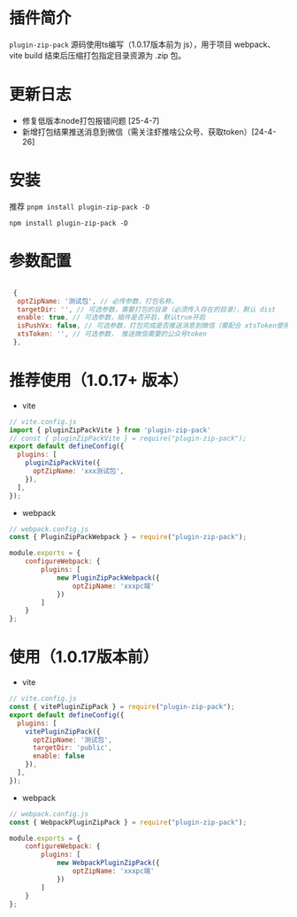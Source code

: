 
# 插件简介

`plugin-zip-pack` 源码使用ts编写（1.0.17版本前为 js），用于项目 webpack、vite build 结束后压缩打包指定目录资源为 .zip 包。

# 更新日志

- 修复低版本node打包报错问题 [25-4-7]
- 新增打包结果推送消息到微信（需关注虾推啥公众号、获取token）[24-4-26]


# 安装

推荐 `pnpm install plugin-zip-pack -D`

`npm install plugin-zip-pack -D`

# 参数配置

```javascript

 {
  optZipName: '测试包', // 必传参数，打包名称，
  targetDir: '', // 可选参数，需要打包的目录（必须传入存在的目录），默认 dist
  enable: true, // 可选参数，插件是否开启，默认true开启
  isPushVx: false, // 可选参数，打包完成是否推送消息到微信（需配合 xtsToken使用），默认false
  xtsToken: '', // 可选参数， 推送微信需要的公众号token
 },

```


# 推荐使用（1.0.17+ 版本）

- vite

```javascript
// vite.config.js
import { pluginZipPackVite } from 'plugin-zip-pack'
// const { pluginZipPackVite } = require("plugin-zip-pack");
export default defineConfig({
  plugins: [
    pluginZipPackVite({
      optZipName: 'xxx测试包',
    }),
  ],
});
```

- webpack

```javascript
// webpack.config.js
const { PluginZipPackWebpack } = require("plugin-zip-pack");

module.exports = {
    configureWebpack: {
        plugins: [
            new PluginZipPackWebpack({
                optZipName: 'xxxpc端'
            })
        ]
    }
};
```


# 使用（1.0.17版本前）

- vite

```javascript
// vite.config.js
const { vitePluginZipPack } = require("plugin-zip-pack");
export default defineConfig({
  plugins: [
    vitePluginZipPack({
      optZipName: '测试包',
      targetDir: 'public',
      enable: false
    }),
  ],
});
```

- webpack

```javascript
// webpack.config.js
const { WebpackPluginZipPack } = require("plugin-zip-pack");

module.exports = {
    configureWebpack: {
        plugins: [
            new WebpackPluginZipPack({
                optZipName: 'xxxpc端'
            })
        ]
    }
};
```
